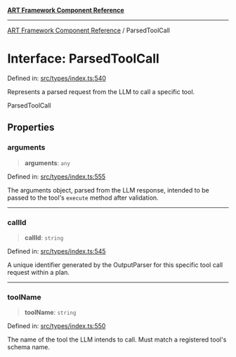[**ART Framework Component Reference**](../README.md)

***

[ART Framework Component Reference](../README.md) / ParsedToolCall

# Interface: ParsedToolCall

Defined in: [src/types/index.ts:540](https://github.com/hashangit/ART/blob/389c66e54bc50d9dde33052d28a5a19571a13dbf/src/types/index.ts#L540)

Represents a parsed request from the LLM to call a specific tool.

 ParsedToolCall

## Properties

### arguments

> **arguments**: `any`

Defined in: [src/types/index.ts:555](https://github.com/hashangit/ART/blob/389c66e54bc50d9dde33052d28a5a19571a13dbf/src/types/index.ts#L555)

The arguments object, parsed from the LLM response, intended to be passed to the tool's `execute` method after validation.

***

### callId

> **callId**: `string`

Defined in: [src/types/index.ts:545](https://github.com/hashangit/ART/blob/389c66e54bc50d9dde33052d28a5a19571a13dbf/src/types/index.ts#L545)

A unique identifier generated by the OutputParser for this specific tool call request within a plan.

***

### toolName

> **toolName**: `string`

Defined in: [src/types/index.ts:550](https://github.com/hashangit/ART/blob/389c66e54bc50d9dde33052d28a5a19571a13dbf/src/types/index.ts#L550)

The name of the tool the LLM intends to call. Must match a registered tool's schema name.
